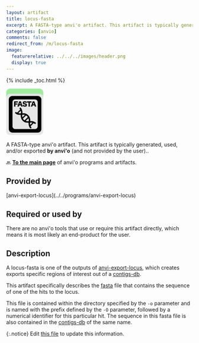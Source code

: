 ```yaml
---
layout: artifact
title: locus-fasta
excerpt: A FASTA-type anvi'o artifact. This artifact is typically generated, used, and/or exported by anvi'o (and not provided by the user)..
categories: [anvio]
comments: false
redirect_from: /m/locus-fasta
image:
  featurerelative: ../../../images/header.png
  display: true
---
```



{% include _toc.html %}


<img src="../../images/icons/FASTA.png" alt="FASTA" style="width:100px; border:none" />

A FASTA-type anvi'o artifact. This artifact is typically generated, used, and/or exported **by anvi'o** (and not provided by the user)..

🔙 **[To the main page](../../)** of anvi'o programs and artifacts.

## Provided by


<p style="text-align: left" markdown="1"><span class="artifact-p">[anvi-export-locus](../../programs/anvi-export-locus)</span></p>


## Required or used by


There are no anvi'o tools that use or require this artifact directly, which means it is most likely an end-product for the user.


## Description

A locus-fasta is one of the outputs of <span class="artifact-p">[anvi-export-locus](/help/main/programs/anvi-export-locus)</span>, which creates exports specific regions of interest out of a <span class="artifact-n">[contigs-db](/help/main/artifacts/contigs-db)</span>. 

This artifact specifically describes the <span class="artifact-n">[fasta](/help/main/artifacts/fasta)</span> file that contains the sequence of one of the hits to the locus. 

This file is contained within the directory specified by the `-o` parameter and is named with the prefix defined by the `-O` parameter, followed by a numerical identifier for this particular hit. The sequence in this fasta file is also contained in the <span class="artifact-n">[contigs-db](/help/main/artifacts/contigs-db)</span> of the same name. 


{:.notice}
Edit [this file](https://github.com/merenlab/anvio/tree/master/anvio/docs/artifacts/locus-fasta.md) to update this information.

